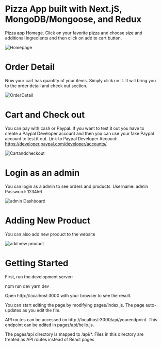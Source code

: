 # Pizza App built with Next.jS, MongoDB/Mongoose, and Redux

Pizza app Homage. Click on your favorite pizza and choose size and additional ingredients and then click on add to cart button.

![Homepage](https://user-images.githubusercontent.com/70451928/157096037-ea90f7a4-aeef-483b-908e-418f4823b5fb.png)
# Order Detail
Now your cart has quantity of your items. Simply click on it. It will bring you to the order detail and check out section. 


![OrderDetail](https://user-images.githubusercontent.com/70451928/157096099-259cb510-d008-4d62-9f84-d960ba2c504b.png)
# Cart and Check out
You can pay with cash or Paypal. If you want to test it out you have to create a Paypal Developer account and then you can use your fake Paypal account to test it out. Link to Paypal Developer Account: https://developer.paypal.com/developer/accounts/


![Cartandcheckout](https://user-images.githubusercontent.com/70451928/157096154-494563b1-96d0-4298-b62c-40bceebdeb82.png)
# Login as an admin 
You can login as a admin to see orders and products. 
Username: admin
Password: 123456


![admin Dashboard](https://user-images.githubusercontent.com/70451928/157096208-412715ea-7e16-43b5-8df4-7c5a14706147.png)

# Adding New Product
You can also add new product to the website


![add new product](https://user-images.githubusercontent.com/70451928/157097361-ea830085-d21f-496a-8d11-67d28f139140.PNG)


# Getting Started 
First, run the development server:

npm run dev
yarn dev

Open http://localhost:3000 with your browser to see the result.

You can start editing the page by modifying pages/index.js. The page auto-updates as you edit the file.

API routes can be accessed on http://localhost:3000/api/yourendpoint. This endpoint can be edited in pages/api/hello.js.

The pages/api directory is mapped to /api/*. Files in this directory are treated as API routes instead of React pages.
